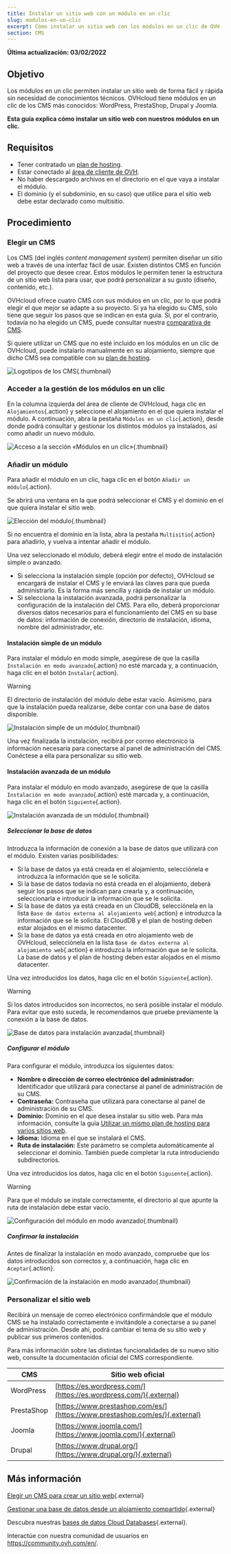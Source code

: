 ```yaml
---
title: Instalar un sitio web con un módulo en un clic
slug: modulos-en-un-clic
excerpt: Cómo instalar un sitio web con los módulos en un clic de OVH
section: CMS
---
```


**Última actualización: 03/02/2022**

## Objetivo

Los módulos en un clic permiten instalar un sitio web de forma fácil y rápida sin necesidad de conocimientos técnicos. OVHcloud tiene módulos en un clic de los CMS más conocidos: WordPress, PrestaShop, Drupal y Joomla.

**Esta guía explica cómo instalar un sitio web con nuestros módulos en un clic.**


## Requisitos

- Tener contratado un [plan de hosting](https://www.ovhcloud.com/es-es/web-hosting/).
- Estar conectado al [área de cliente de OVH](https://www.ovh.com/auth//).
- No haber descargado archivos en el directorio en el que vaya a instalar el módulo.
- El dominio (y el subdominio, en su caso) que utilice para el sitio web debe estar declarado como multisitio.


## Procedimiento

### Elegir un CMS

Los CMS (del inglés *content management system*) permiten diseñar un sitio web a través de una interfaz fácil de usar. Existen distintos CMS en función del proyecto que desee crear. Estos módulos le permiten tener la estructura de un sitio web lista para usar, que podrá personalizar a su gusto (diseño, contenido, etc.).

OVHcloud ofrece cuatro CMS con sus módulos en un clic, por lo que podrá elegir el que mejor se adapte a su proyecto. Si ya ha elegido su CMS, solo tiene que seguir los pasos que se indican en esta guía.  Si, por el contrario, todavía no ha elegido un CMS, puede consultar nuestra [comparativa de CMS](https://www.ovhcloud.com/es-es/web-hosting/uc-cms-comparison/).

Si quiere utilizar un CMS que no esté incluido en los módulos en un clic de OVHcloud, puede instalarlo manualmente en su alojamiento, siempre que dicho CMS sea compatible con su [plan de hosting](https://www.ovhcloud.com/es-es/web-hosting/).

![Logotipos de los CMS](images/CMS_logo.png){.thumbnail}


### Acceder a la gestión de los módulos en un clic

En la columna izquierda del área de cliente de  OVHcloud, haga clic en `Alojamientos`{.action} y seleccione el alojamiento en el que quiera instalar el módulo. A continuación, abra la pestaña `Módulos en un clic`{.action}, desde donde podrá consultar y gestionar los distintos módulos ya instalados, así como añadir un nuevo módulo.

![Acceso a la sección «Módulos en un clic»](images/access_to_the_1_click_modules_section.png){.thumbnail}

### Añadir un módulo

Para añadir el módulo en un clic, haga clic en el botón `Añadir un módulo`{.action}.

Se abrirá una ventana en la que podrá seleccionar el CMS y el dominio en el que quiera instalar el sitio web.

![Elección del módulo](images/add_a_module.png){.thumbnail}

Si no encuentra el dominio en la lista, abra la pestaña `Multisitio`{.action} para añadirlo, y vuelva a intentar añadir el módulo.

Una vez seleccionado el módulo, deberá elegir entre el modo de instalación simple o avanzado.

- Si selecciona la instalación simple (opción por defecto), OVHcloud se encargará de instalar el CMS y le enviará las claves para que pueda administrarlo. Es la forma más sencilla y rápida de instalar un módulo.
- Si selecciona la instalación avanzada, podrá personalizar la configuración de la instalación del CMS. Para ello, deberá proporcionar diversos datos necesarios para el funcionamiento del CMS en su base de datos: información de conexión, directorio de instalación, idioma, nombre del administrador, etc.


#### Instalación simple de un módulo

Para instalar el módulo en modo simple, asegúrese de que la casilla `Instalación en modo avanzado`{.action} no esté marcada y, a continuación, haga clic en el botón `Instalar`{.action}.

> [!warning]
>
> El directorio de instalación del módulo debe estar vacío. Asimismo, para que la instalación pueda realizarse, debe contar con una base de datos disponible.
> 

![Instalación simple de un módulo](images/choose_installation.png){.thumbnail}

Una vez finalizada la instalación, recibirá por correo electrónico la información necesaria para conectarse al panel de administración del CMS. Conéctese a ella para personalizar su sitio web.


#### Instalación avanzada de un módulo

Para instalar el módulo en modo avanzado, asegúrese de que la casilla `Instalación en modo avanzado`{.action} esté marcada y, a continuación, haga clic en el botón `Siguiente`{.action}.

![Instalación avanzada de un módulo](images/advanced_installation.png){.thumbnail}


##### Seleccionar la base de datos

Introduzca la información de conexión a la base de datos que utilizará con el módulo. Existen varias posibilidades: 

- Si la base de datos ya está creada en el alojamiento, selecciónela e introduzca la información que se le solicita.
- Si la base de datos todavía no está creada en el alojamiento, deberá seguir los pasos que se indican para crearla y, a continuación, seleccionarla e introducir la información que se le solicita.
- Si la base de datos ya está creada en un CloudDB, selecciónela en la lista `Base de datos externa al alojamiento web`{.action} e introduzca la información que se le solicita. El CloudDB y el plan de hosting deben estar alojados en el mismo datacenter.
- Si la base de datos ya está creada en otro alojamiento web de OVHcloud, selecciónela en la lista `Base de datos externa al alojamiento web`{.action} e introduzca la información que se le solicita. La base de datos y el plan de hosting deben estar alojados en el mismo datacenter.

Una vez introducidos los datos, haga clic en el botón `Siguiente`{.action}.

> [!warning]
>
> Si los datos introducidos son incorrectos, no será posible instalar el módulo. Para evitar que esto suceda, le recomendamos que pruebe previamente la conexión a la base de datos.
> 

![Base de datos para instalación avanzada](images/advanced_installation_database.png){.thumbnail}

##### Configurar el módulo

Para configurar el módulo, introduzca los siguientes datos:

- **Nombre o dirección de correo electrónico del administrador:** Identificador que utilizará para conectarse al panel de administración de su CMS.
- **Contraseña:** Contraseña que utilizará para conectarse al panel de administración de su CMS.
- **Dominio:** Dominio en el que desea instalar su sitio web.
Para más información, consulte la guía [Utilizar un mismo plan de hosting para varios sitios web](https://docs.ovh.com/es/hosting/configurar-un-multisitio-en-un-alojamiento-web/).
- **Idioma:** Idioma en el que se instalará el CMS.
- **Ruta de instalación:** Este parámetro se completa automáticamente al seleccionar el dominio. También puede completar la ruta introduciendo subdirectorios.

Una vez introducidos los datos, haga clic en el botón `Siguiente`{.action}.

> [!warning]
>
> Para que el módulo se instale correctamente, el directorio al que apunte la ruta de instalación debe estar vacío.
> 

![Configuración del módulo en modo avanzado](images/advanced_installation_configuration.png){.thumbnail}

##### Confirmar la instalación

Antes de finalizar la instalación en modo avanzado, compruebe que los datos introducidos son correctos y, a continuación, haga clic en `Aceptar`{.action}.

![Confirmación de la instalación en modo avanzado](images/advanced_installation_summary.png){.thumbnail}

### Personalizar el sitio web

Recibirá un mensaje de correo electrónico confirmándole que el módulo CMS se ha instalado correctamente e invitándole a conectarse a su panel de administración. Desde ahí, podrá cambiar el tema de su sitio web y publicar sus primeros contenidos.

Para más información sobre las distintas funcionalidades de su nuevo sitio web, consulte la documentación oficial del CMS correspondiente.

|CMS|Sitio web oficial|
|---|---|
|WordPress|[https://es.wordpress.com/](https://es.wordpress.com/){.external}|
|PrestaShop|[https://www.prestashop.com/es/](https://www.prestashop.com/es/){.external}|
|Joomla|[https://www.joomla.com/](https://www.joomla.com/){.external}|
|Drupal|[https://www.drupal.org/](https://www.drupal.org/){.external}|

## Más información

[Elegir un CMS para crear un sitio web](https://www.ovhcloud.com/es-es/web-hosting/uc-cms-comparison/){.external}

[Gestionar una base de datos desde un alojamiento compartido](https://docs.ovh.com/es/hosting/gestion-de-una-base-de-datos-desde-un-alojamiento-compartido/){.external}

Descubra nuestras [bases de datos Cloud Databases](https://www.ovh.es/cloud/cloud-databases/){.external}.

Interactúe con nuestra comunidad de usuarios en <https://community.ovh.com/en/>.
